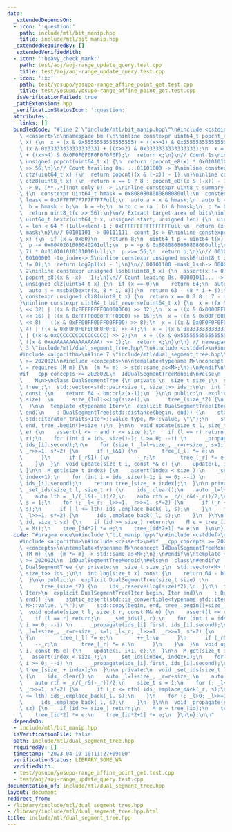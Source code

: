 ```yaml
---
data:
  _extendedDependsOn:
  - icon: ':question:'
    path: include/mtl/bit_manip.hpp
    title: include/mtl/bit_manip.hpp
  _extendedRequiredBy: []
  _extendedVerifiedWith:
  - icon: ':heavy_check_mark:'
    path: test/aoj/aoj-range_update_query.test.cpp
    title: test/aoj/aoj-range_update_query.test.cpp
  - icon: ':x:'
    path: test/yosupo/yosupo-range_affine_point_get.test.cpp
    title: test/yosupo/yosupo-range_affine_point_get.test.cpp
  _isVerificationFailed: true
  _pathExtension: hpp
  _verificationStatusIcon: ':question:'
  attributes:
    links: []
  bundledCode: "#line 2 \"include/mtl/bit_manip.hpp\"\n#include <cstdint>\n#include\
    \ <cassert>\n\nnamespace bm {\n\ninline constexpr uint64_t popcnt_e8(uint64_t\
    \ x) {\n  x = (x & 0x5555555555555555) + ((x>>1) & 0x5555555555555555);\n  x =\
    \ (x & 0x3333333333333333) + ((x>>2) & 0x3333333333333333);\n  x = (x & 0x0F0F0F0F0F0F0F0F)\
    \ + ((x>>4) & 0x0F0F0F0F0F0F0F0F);\n  return x;\n}\n// Count 1s\ninline constexpr\
    \ unsigned popcnt(uint64_t x) {\n  return (popcnt_e8(x) * 0x0101010101010101)\
    \ >> 56;\n}\n// Count trailing 0s. ...01101000 -> 3\ninline constexpr unsigned\
    \ ctz(uint64_t x) {\n  return popcnt((x & (-x)) - 1);\n}\ninline constexpr unsigned\
    \ ctz8(uint8_t x) {\n  return x == 0 ? 8 : popcnt_e8((x & (-x)) - 1);\n}\n// [00..0](8bit)\
    \ -> 0, [**..*](not only 0) -> 1\ninline constexpr uint8_t summary(uint64_t x)\
    \ {\n  constexpr uint64_t hmask = 0x8080808080808080ull;\n  constexpr uint64_t\
    \ lmask = 0x7F7F7F7F7F7F7F7Full;\n  auto a = x & hmask;\n  auto b = x & lmask;\n\
    \  b = hmask - b;\n  b = ~b;\n  auto c = (a | b) & hmask;\n  c *= 0x0002040810204081ull;\n\
    \  return uint8_t(c >> 56);\n}\n// Extract target area of bits\ninline constexpr\
    \ uint64_t bextr(uint64_t x, unsigned start, unsigned len) {\n  uint64_t mask\
    \ = len < 64 ? (1ull<<len)-1 : 0xFFFFFFFFFFFFFFFFull;\n  return (x >> start) &\
    \ mask;\n}\n// 00101101 -> 00111111 -count_1s-> 6\ninline constexpr unsigned log2p1(uint8_t\
    \ x) {\n  if (x & 0x80)\n    return 8;\n  uint64_t p = uint64_t(x) * 0x0101010101010101ull;\n\
    \  p -= 0x8040201008040201ull;\n  p = ~p & 0x8080808080808080ull;\n  p = (p >>\
    \ 7) * 0x0101010101010101ull;\n  p >>= 56;\n  return p;\n}\n// 00101100 -mask_mssb->\
    \ 00100000 -to_index-> 5\ninline constexpr unsigned mssb8(uint8_t x) {\n  assert(x\
    \ != 0);\n  return log2p1(x) - 1;\n}\n// 00101100 -mask_lssb-> 00000100 -to_index->\
    \ 2\ninline constexpr unsigned lssb8(uint8_t x) {\n  assert(x != 0);\n  return\
    \ popcnt_e8((x & -x) - 1);\n}\n// Count leading 0s. 00001011... -> 4\ninline constexpr\
    \ unsigned clz(uint64_t x) {\n  if (x == 0)\n    return 64;\n  auto i = mssb8(summary(x));\n\
    \  auto j = mssb8(bextr(x, 8 * i, 8));\n  return 63 - (8 * i + j);\n}\ninline\
    \ constexpr unsigned clz8(uint8_t x) {\n  return x == 0 ? 8 : 7 - mssb8(x);\n\
    }\ninline constexpr uint64_t bit_reverse(uint64_t x) {\n  x = ((x & 0x00000000FFFFFFFF)\
    \ << 32) | ((x & 0xFFFFFFFF00000000) >> 32);\n  x = ((x & 0x0000FFFF0000FFFF)\
    \ << 16) | ((x & 0xFFFF0000FFFF0000) >> 16);\n  x = ((x & 0x00FF00FF00FF00FF)\
    \ << 8) | ((x & 0xFF00FF00FF00FF00) >> 8);\n  x = ((x & 0x0F0F0F0F0F0F0F0F) <<\
    \ 4) | ((x & 0xF0F0F0F0F0F0F0F0) >> 4);\n  x = ((x & 0x3333333333333333) << 2)\
    \ | ((x & 0xCCCCCCCCCCCCCCCC) >> 2);\n  x = ((x & 0x5555555555555555) << 1) |\
    \ ((x & 0xAAAAAAAAAAAAAAAA) >> 1);\n  return x;\n}\n\n} // namespace bm\n#line\
    \ 3 \"include/mtl/dual_segment_tree.hpp\"\n#include <cstddef>\n#include <vector>\n\
    #include <algorithm>\n#line 7 \"include/mtl/dual_segment_tree.hpp\"\n#if __cpp_concepts\
    \ >= 202002L\n#include <concepts>\n\ntemplate<typename M>\nconcept IdDualSegmentTreeMonoid\
    \ = requires (M m) {\n  {m *= m} -> std::same_as<M>;\n};\n#endif\n\ntemplate <\n\
    #if __cpp_concepts >= 202002L\n  IdDualSegmentTreeMonoid\n#else\n  class\n#endif\n\
    \    M\n>\nclass DualSegmentTree {\n private:\n  size_t size_;\n  std::vector<M>\
    \ tree_;\n  std::vector<std::pair<size_t, size_t>> ids_;\n\n  int log(size_t x)\
    \ const {\n    return 64 - bm::clz(x-1);\n  }\n\n public:\n  explicit DualSegmentTree(size_t\
    \ size) :\n      size_(1ull<<log(size)),\n      tree_(size_*2) {\n    ids_.reserve(log(size)*2);\n\
    \  }\n\n  template <typename Iter>\n  explicit DualSegmentTree(Iter begin, Iter\
    \ end)\n    : DualSegmentTree(std::distance(begin, end)) {\n    static_assert(std::is_convertible<typename\
    \ std::iterator_traits<Iter>::value_type, M>::value, \"\");\n    std::copy(begin,\
    \ end, tree_.begin()+size_);\n  }\n\n  void update(size_t l, size_t r, const M&\
    \ e) {\n    assert(l <= r and r <= size_);\n    if (l == r) return;\n    _set_ids(l,\
    \ r);\n    for (int i = ids_.size()-1; i >= 0; --i) \n      _propagate(ids_[i].first,\
    \ ids_[i].second);\n\n    for (size_t _l=l+size_, _r=r+size_, s=1; _l<_r; _l>>=1,\
    \ _r>>=1, s*=2) {\n      if (_l&1) {\n        tree_[_l] *= e;\n        ++_l;\n\
    \      }\n      if (_r&1) {\n        --_r;\n        tree_[_r] *= e;\n      }\n\
    \    }\n  }\n  void update(size_t i, const M& e) {\n    update(i, i+1, e);\n \
    \ }\n\n  M get(size_t index) {\n    assert(index < size_);\n    _set_ids(index,\
    \ index+1);\n    for (int i = ids_.size()-1; i >= 0; --i) \n      _propagate(ids_[i].first,\
    \ ids_[i].second);\n    return tree_[size_ + index];\n  }\n\n private:\n  void\
    \ _set_ids(size_t l, size_t r) {\n    ids_.clear();\n    auto _l=l+size_, _r=r+size_;\n\
    \    auto lth = _l/(_l&(-_l))/2;\n    auto rth = _r/(_r&(-_r))/2;\n    size_t\
    \ s = 1;\n    for (; _l<_r; _l>>=1, _r>>=1, s*=2) {\n      if (_r <= rth) ids_.emplace_back(_r,\
    \ s);\n      if (_l <= lth) ids_.emplace_back(_l, s);\n    }\n    for (; _l>0;\
    \ _l>>=1, s*=2) {\n      ids_.emplace_back(_l, s);\n    }\n  }\n\n  void _propagate(size_t\
    \ id, size_t sz) {\n    if (id >= size_) return;\n    M e = tree_[id];\n    tree_[id]\
    \ = M();\n    tree_[id*2] *= e;\n    tree_[id*2+1] *= e;\n  }\n\n};\n\n"
  code: "#pragma once\n#include \"bit_manip.hpp\"\n#include <cstddef>\n#include <vector>\n\
    #include <algorithm>\n#include <cassert>\n#if __cpp_concepts >= 202002L\n#include\
    \ <concepts>\n\ntemplate<typename M>\nconcept IdDualSegmentTreeMonoid = requires\
    \ (M m) {\n  {m *= m} -> std::same_as<M>;\n};\n#endif\n\ntemplate <\n#if __cpp_concepts\
    \ >= 202002L\n  IdDualSegmentTreeMonoid\n#else\n  class\n#endif\n    M\n>\nclass\
    \ DualSegmentTree {\n private:\n  size_t size_;\n  std::vector<M> tree_;\n  std::vector<std::pair<size_t,\
    \ size_t>> ids_;\n\n  int log(size_t x) const {\n    return 64 - bm::clz(x-1);\n\
    \  }\n\n public:\n  explicit DualSegmentTree(size_t size) :\n      size_(1ull<<log(size)),\n\
    \      tree_(size_*2) {\n    ids_.reserve(log(size)*2);\n  }\n\n  template <typename\
    \ Iter>\n  explicit DualSegmentTree(Iter begin, Iter end)\n    : DualSegmentTree(std::distance(begin,\
    \ end)) {\n    static_assert(std::is_convertible<typename std::iterator_traits<Iter>::value_type,\
    \ M>::value, \"\");\n    std::copy(begin, end, tree_.begin()+size_);\n  }\n\n\
    \  void update(size_t l, size_t r, const M& e) {\n    assert(l <= r and r <= size_);\n\
    \    if (l == r) return;\n    _set_ids(l, r);\n    for (int i = ids_.size()-1;\
    \ i >= 0; --i) \n      _propagate(ids_[i].first, ids_[i].second);\n\n    for (size_t\
    \ _l=l+size_, _r=r+size_, s=1; _l<_r; _l>>=1, _r>>=1, s*=2) {\n      if (_l&1)\
    \ {\n        tree_[_l] *= e;\n        ++_l;\n      }\n      if (_r&1) {\n    \
    \    --_r;\n        tree_[_r] *= e;\n      }\n    }\n  }\n  void update(size_t\
    \ i, const M& e) {\n    update(i, i+1, e);\n  }\n\n  M get(size_t index) {\n \
    \   assert(index < size_);\n    _set_ids(index, index+1);\n    for (int i = ids_.size()-1;\
    \ i >= 0; --i) \n      _propagate(ids_[i].first, ids_[i].second);\n    return\
    \ tree_[size_ + index];\n  }\n\n private:\n  void _set_ids(size_t l, size_t r)\
    \ {\n    ids_.clear();\n    auto _l=l+size_, _r=r+size_;\n    auto lth = _l/(_l&(-_l))/2;\n\
    \    auto rth = _r/(_r&(-_r))/2;\n    size_t s = 1;\n    for (; _l<_r; _l>>=1,\
    \ _r>>=1, s*=2) {\n      if (_r <= rth) ids_.emplace_back(_r, s);\n      if (_l\
    \ <= lth) ids_.emplace_back(_l, s);\n    }\n    for (; _l>0; _l>>=1, s*=2) {\n\
    \      ids_.emplace_back(_l, s);\n    }\n  }\n\n  void _propagate(size_t id, size_t\
    \ sz) {\n    if (id >= size_) return;\n    M e = tree_[id];\n    tree_[id] = M();\n\
    \    tree_[id*2] *= e;\n    tree_[id*2+1] *= e;\n  }\n\n};\n\n"
  dependsOn:
  - include/mtl/bit_manip.hpp
  isVerificationFile: false
  path: include/mtl/dual_segment_tree.hpp
  requiredBy: []
  timestamp: '2023-04-19 10:11:27+09:00'
  verificationStatus: LIBRARY_SOME_WA
  verifiedWith:
  - test/yosupo/yosupo-range_affine_point_get.test.cpp
  - test/aoj/aoj-range_update_query.test.cpp
documentation_of: include/mtl/dual_segment_tree.hpp
layout: document
redirect_from:
- /library/include/mtl/dual_segment_tree.hpp
- /library/include/mtl/dual_segment_tree.hpp.html
title: include/mtl/dual_segment_tree.hpp
---
```

